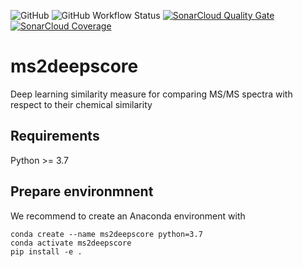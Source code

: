 ![GitHub](https://img.shields.io/github/license/matchms/ms2deepscore)
![GitHub Workflow Status](https://img.shields.io/github/workflow/status/matchms/ms2deepscore/CI%20Build)
[![SonarCloud Quality Gate](https://sonarcloud.io/api/project_badges/measure?project=matchms_ms2deepscore&metric=alert_status)](https://sonarcloud.io/dashboard?id=matchms_ms2deepscore)
[![SonarCloud Coverage](https://sonarcloud.io/api/project_badges/measure?project=matchms_ms2deepscore&metric=coverage)](https://sonarcloud.io/component_measures?id=matchms_ms2deepscore&metric=Coverage&view=list)

# ms2deepscore
Deep learning similarity measure for comparing MS/MS spectra with respect to their chemical similarity

## Requirements

Python >= 3.7

## Prepare environmnent
We recommend to create an Anaconda environment with

```
conda create --name ms2deepscore python=3.7
conda activate ms2deepscore
pip install -e .
```
